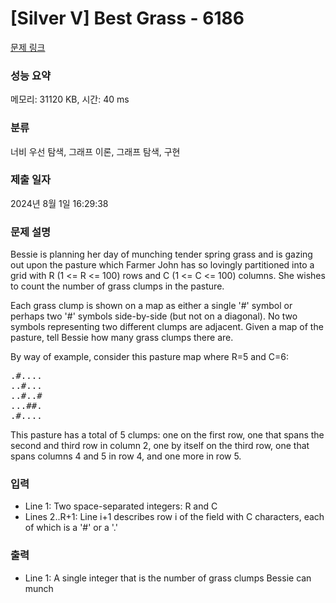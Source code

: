 # [Silver V] Best Grass - 6186 

[문제 링크](https://www.acmicpc.net/problem/6186) 

### 성능 요약

메모리: 31120 KB, 시간: 40 ms

### 분류

너비 우선 탐색, 그래프 이론, 그래프 탐색, 구현

### 제출 일자

2024년 8월 1일 16:29:38

### 문제 설명

<p>Bessie is planning her day of munching tender spring grass and is gazing out upon the pasture which Farmer John has so lovingly partitioned into a grid with R (1 <= R <= 100) rows and C (1 <= C <= 100) columns. She wishes to count the number of grass clumps in the pasture.</p>

<p>Each grass clump is shown on a map as either a single '#' symbol or perhaps two '#' symbols side-by-side (but not on a diagonal). No two symbols representing two different clumps are adjacent. Given a map of the pasture, tell Bessie how many grass clumps there are.</p>

<p>By way of example, consider this pasture map where R=5 and C=6:</p>

<pre>.#....
..#...
..#..#
...##.
.#....</pre>

<p>This pasture has a total of 5 clumps: one on the first row, one that spans the second and third row in column 2, one by itself on the third row, one that spans columns 4 and 5 in row 4, and one more in row 5.</p>

### 입력 

 <ul>
	<li>Line 1: Two space-separated integers: R and C</li>
	<li>Lines 2..R+1: Line i+1 describes row i of the field with C characters, each of which is a '#' or a '.'</li>
</ul>

### 출력 

 <ul>
	<li>Line 1: A single integer that is the number of grass clumps Bessie can munch</li>
</ul>

